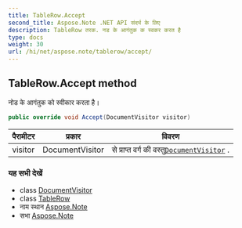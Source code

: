 ```yaml
---
title: TableRow.Accept
second_title: Aspose.Note .NET API संदर्भ के लिए
description: TableRow तरक. नड के आगंतुक क स्वकर करत है
type: docs
weight: 30
url: /hi/net/aspose.note/tablerow/accept/
---
```

## TableRow.Accept method

नोड के आगंतुक को स्वीकार करता है।

```csharp
public override void Accept(DocumentVisitor visitor)
```

| पैरामीटर | प्रकार | विवरण |
| --- | --- | --- |
| visitor | DocumentVisitor | से प्राप्त वर्ग की वस्तु[`DocumentVisitor`](../../documentvisitor/) . |

### यह सभी देखें

* class [DocumentVisitor](../../documentvisitor/)
* class [TableRow](../)
* नाम स्थान [Aspose.Note](../../tablerow/)
* सभा [Aspose.Note](../../../)


